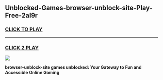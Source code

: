 
## Unblocked-Games-browser-unblock-site-Play-Free-2al9r
<h3>
<a href="https://premium76.site?title=browser-unblock-site&ref=21A">CLICK TO PLAY</a></h3>
<hr>

<h3>
<a href="https://premium76.site?title=browser-unblock-site&ref=21A">CLICK 2 PLAY</a>
  
</h3>

<a href="https://premium76.site?title=browser-unblock-site&ref=21A"><img src="https://clearcache.store/games.png"></a>


**browser-unblock-site games unblocked: Your Gateway to Fun and Accessible Online Gaming**

